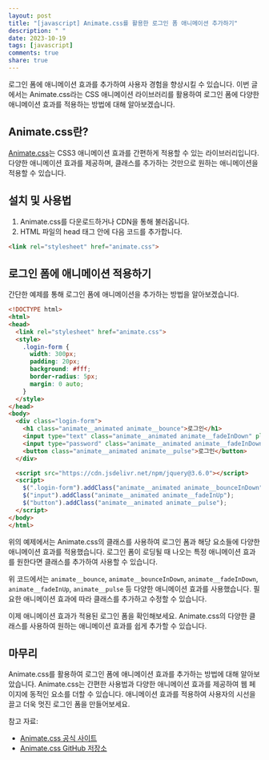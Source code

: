 ```yaml
---
layout: post
title: "[javascript] Animate.css를 활용한 로그인 폼 애니메이션 추가하기"
description: " "
date: 2023-10-19
tags: [javascript]
comments: true
share: true
---
```


로그인 폼에 애니메이션 효과를 추가하여 사용자 경험을 향상시킬 수 있습니다. 이번 글에서는 Animate.css라는 CSS 애니메이션 라이브러리를 활용하여 로그인 폼에 다양한 애니메이션 효과를 적용하는 방법에 대해 알아보겠습니다.

## Animate.css란?

[Animate.css](https://animate.style/)는 CSS3 애니메이션 효과를 간편하게 적용할 수 있는 라이브러리입니다. 다양한 애니메이션 효과를 제공하며, 클래스를 추가하는 것만으로 원하는 애니메이션을 적용할 수 있습니다.

## 설치 및 사용법

1. Animate.css를 다운로드하거나 CDN을 통해 불러옵니다.
2. HTML 파일의 head 태그 안에 다음 코드를 추가합니다.

```html
<link rel="stylesheet" href="animate.css">
```

## 로그인 폼에 애니메이션 적용하기

간단한 예제를 통해 로그인 폼에 애니메이션을 추가하는 방법을 알아보겠습니다.

```html
<!DOCTYPE html>
<html>
<head>
  <link rel="stylesheet" href="animate.css">
  <style>
    .login-form {
      width: 300px;
      padding: 20px;
      background: #fff;
      border-radius: 5px;
      margin: 0 auto;
    }
  </style>
</head>
<body>
  <div class="login-form">
    <h1 class="animate__animated animate__bounce">로그인</h1>
    <input type="text" class="animate__animated animate__fadeInDown" placeholder="아이디">
    <input type="password" class="animate__animated animate__fadeInDown" placeholder="비밀번호">
    <button class="animate__animated animate__pulse">로그인</button>
  </div>

  <script src="https://cdn.jsdelivr.net/npm/jquery@3.6.0"></script>
  <script>
    $(".login-form").addClass("animate__animated animate__bounceInDown");
    $("input").addClass("animate__animated animate__fadeInUp");
    $("button").addClass("animate__animated animate__pulse");
  </script>
</body>
</html>
```

위의 예제에서는 Animate.css의 클래스를 사용하여 로그인 폼과 해당 요소들에 다양한 애니메이션 효과를 적용했습니다. 로그인 폼이 로딩될 때 나오는 특정 애니메이션 효과를 원한다면 클래스를 추가하여 사용할 수 있습니다.

위 코드에서는 `animate__bounce`, `animate__bounceInDown`, `animate__fadeInDown`, `animate__fadeInUp`, `animate__pulse` 등 다양한 애니메이션 효과를 사용했습니다. 필요한 애니메이션 효과에 따라 클래스를 추가하고 수정할 수 있습니다.

이제 애니메이션 효과가 적용된 로그인 폼을 확인해보세요. Animate.css의 다양한 클래스를 사용하여 원하는 애니메이션 효과를 쉽게 추가할 수 있습니다.

## 마무리

Animate.css를 활용하여 로그인 폼에 애니메이션 효과를 추가하는 방법에 대해 알아보았습니다. Animate.css는 간편한 사용법과 다양한 애니메이션 효과를 제공하여 웹 페이지에 동적인 요소를 더할 수 있습니다. 애니메이션 효과를 적용하여 사용자의 시선을 끌고 더욱 멋진 로그인 폼을 만들어보세요.

참고 자료:
- [Animate.css 공식 사이트](https://animate.style/)
- [Animate.css GitHub 저장소](https://github.com/animate-css/animate.css)